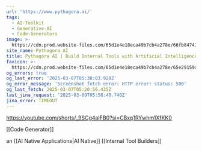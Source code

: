 ```yaml
---
url: 'https://www.pythagora.ai/'
tags:
  - AI-Toolkit
  - Generative-AI
  - Code-Generators
image: >-
  https://cdn.prod.website-files.com/65d1e4e18eca49b7cb4a278e/66fb8474184667021bf358ca_Screenshot%202024-09-27%20at%2009.28.53%20(3).jpg
site_name: Pythagora AI
title: Pythagora AI | Build Internal Tools with Artificial Intelligence
favicon: >-
  https://cdn.prod.website-files.com/65d1e4e18eca49b7cb4a278e/65e29159db5d95ab3dbd6a54_favicon_32_square_more.png
og_errors: true
og_last_error: '2025-03-07T05:38:03.928Z'
og_error_message: 'Screenshot fetch error: HTTP error! status: 500'
og_last_fetch: 2025-03-07T05:20:56.435Z
last_jina_request: '2025-03-09T05:58:40.740Z'
jina_error: TIMEOUT
---
```

https://youtube.com/shorts/_9SCg4aIFB0?si=CBxq1RYwhm1XfKK0

[[Code Generator]]

an [[AI Native Applications|AI Native]] [[Internal Tool Builders]]
